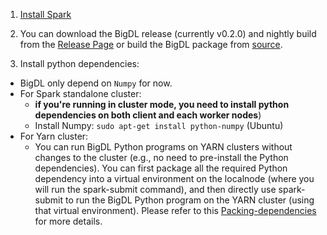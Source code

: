 
1. [Install Spark](https://spark.apache.org/downloads.html)

2. You can download the BigDL release (currently v0.2.0) and nightly build from the [Release Page](../release-download.md)
  or build the BigDL package from [source](UserGuide/install-build-src.md). 

3. Install python dependencies:
  * BigDL only depend on `Numpy` for now.  
  * For Spark standalone cluster:
     * __if you're running in cluster mode, you need to install python dependencies on both client and each worker nodes__)
     * Install Numpy: 
       ```sudo apt-get install python-numpy``` (Ubuntu)
  * For Yarn cluster:
     * You can run BigDL Python programs on YARN clusters without changes to the cluster (e.g., no need to pre-install the Python dependencies). You  can first package all the required Python dependency into a virtual environment on the localnode (where you will run the spark-submit command), and then directly use spark-submit to run the BigDL Python program on the YARN cluster (using that virtual environment). Please refer to this [Packing-dependencies](https://github.com/intel-analytics/BigDL/tree/master/pyspark/python_package) for more details.
     
   
